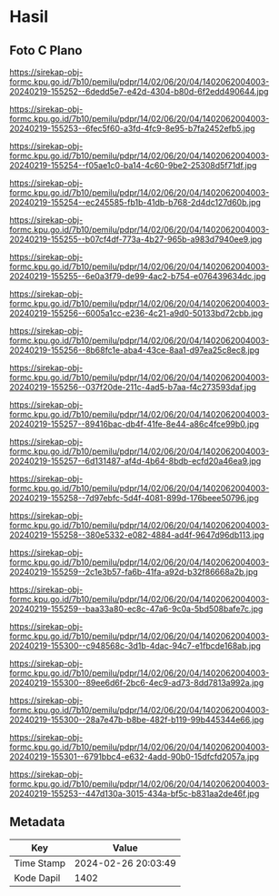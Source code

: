 # Hasil

## Foto C Plano

https://sirekap-obj-formc.kpu.go.id/7b10/pemilu/pdpr/14/02/06/20/04/1402062004003-20240219-155252--6dedd5e7-e42d-4304-b80d-6f2edd490644.jpg

https://sirekap-obj-formc.kpu.go.id/7b10/pemilu/pdpr/14/02/06/20/04/1402062004003-20240219-155253--6fec5f60-a3fd-4fc9-8e95-b7fa2452efb5.jpg

https://sirekap-obj-formc.kpu.go.id/7b10/pemilu/pdpr/14/02/06/20/04/1402062004003-20240219-155254--f05ae1c0-ba14-4c60-9be2-25308d5f71df.jpg

https://sirekap-obj-formc.kpu.go.id/7b10/pemilu/pdpr/14/02/06/20/04/1402062004003-20240219-155254--ec245585-fb1b-41db-b768-2d4dc127d60b.jpg

https://sirekap-obj-formc.kpu.go.id/7b10/pemilu/pdpr/14/02/06/20/04/1402062004003-20240219-155255--b07cf4df-773a-4b27-965b-a983d7940ee9.jpg

https://sirekap-obj-formc.kpu.go.id/7b10/pemilu/pdpr/14/02/06/20/04/1402062004003-20240219-155255--6e0a3f79-de99-4ac2-b754-e076439634dc.jpg

https://sirekap-obj-formc.kpu.go.id/7b10/pemilu/pdpr/14/02/06/20/04/1402062004003-20240219-155256--6005a1cc-e236-4c21-a9d0-50133bd72cbb.jpg

https://sirekap-obj-formc.kpu.go.id/7b10/pemilu/pdpr/14/02/06/20/04/1402062004003-20240219-155256--8b68fc1e-aba4-43ce-8aa1-d97ea25c8ec8.jpg

https://sirekap-obj-formc.kpu.go.id/7b10/pemilu/pdpr/14/02/06/20/04/1402062004003-20240219-155256--037f20de-211c-4ad5-b7aa-f4c273593daf.jpg

https://sirekap-obj-formc.kpu.go.id/7b10/pemilu/pdpr/14/02/06/20/04/1402062004003-20240219-155257--89416bac-db4f-41fe-8e44-a86c4fce99b0.jpg

https://sirekap-obj-formc.kpu.go.id/7b10/pemilu/pdpr/14/02/06/20/04/1402062004003-20240219-155257--6d131487-af4d-4b64-8bdb-ecfd20a46ea9.jpg

https://sirekap-obj-formc.kpu.go.id/7b10/pemilu/pdpr/14/02/06/20/04/1402062004003-20240219-155258--7d97ebfc-5d4f-4081-899d-176beee50796.jpg

https://sirekap-obj-formc.kpu.go.id/7b10/pemilu/pdpr/14/02/06/20/04/1402062004003-20240219-155258--380e5332-e082-4884-ad4f-9647d96db113.jpg

https://sirekap-obj-formc.kpu.go.id/7b10/pemilu/pdpr/14/02/06/20/04/1402062004003-20240219-155259--2c1e3b57-fa6b-41fa-a92d-b32f86668a2b.jpg

https://sirekap-obj-formc.kpu.go.id/7b10/pemilu/pdpr/14/02/06/20/04/1402062004003-20240219-155259--baa33a80-ec8c-47a6-9c0a-5bd508bafe7c.jpg

https://sirekap-obj-formc.kpu.go.id/7b10/pemilu/pdpr/14/02/06/20/04/1402062004003-20240219-155300--c948568c-3d1b-4dac-94c7-e1fbcde168ab.jpg

https://sirekap-obj-formc.kpu.go.id/7b10/pemilu/pdpr/14/02/06/20/04/1402062004003-20240219-155300--89ee6d6f-2bc6-4ec9-ad73-8dd7813a992a.jpg

https://sirekap-obj-formc.kpu.go.id/7b10/pemilu/pdpr/14/02/06/20/04/1402062004003-20240219-155300--28a7e47b-b8be-482f-b119-99b445344e66.jpg

https://sirekap-obj-formc.kpu.go.id/7b10/pemilu/pdpr/14/02/06/20/04/1402062004003-20240219-155301--6791bbc4-e632-4add-90b0-15dfcfd2057a.jpg

https://sirekap-obj-formc.kpu.go.id/7b10/pemilu/pdpr/14/02/06/20/04/1402062004003-20240219-155253--447d130a-3015-434a-bf5c-b831aa2de46f.jpg


## Metadata

| Key        | Value               |
| ---------- | ------------------- |
| Time Stamp | 2024-02-26 20:03:49 |
| Kode Dapil | 1402                |



